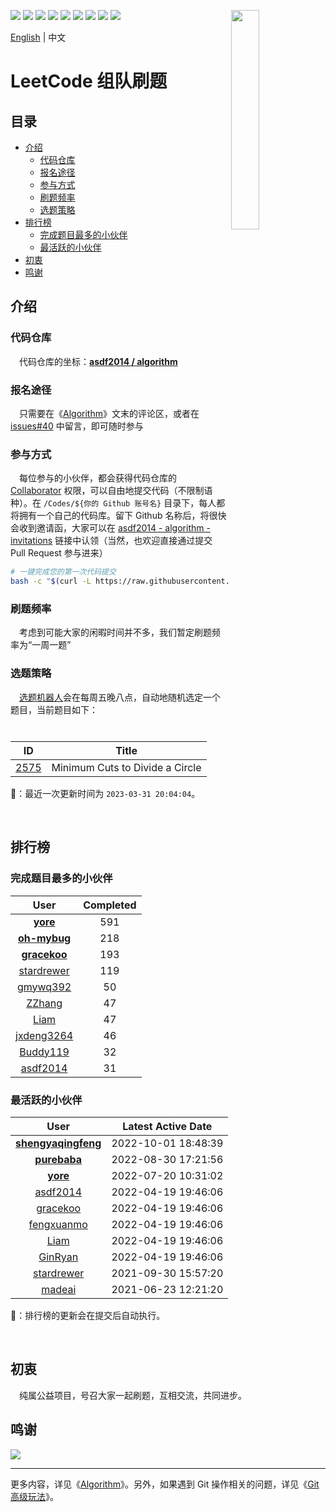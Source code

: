 [<img align="right" width="30%" height="30%" src="https://user-images.githubusercontent.com/8108788/58363706-18c4d080-7edb-11e9-947a-cf7233c8e2cc.png">](https://yuzhouwan.com/)

[![](https://img.shields.io/github/contributors/asdf2014/algorithm)](https://yuzhouwan.com/posts/666/)
[![](https://img.shields.io/github/languages/count/asdf2014/algorithm)](https://yuzhouwan.com/posts/666/)
[![](https://img.shields.io/github/languages/top/asdf2014/algorithm)](https://yuzhouwan.com/posts/666/)
[![](https://goreportcard.com/badge/github.com/asdf2014/algorithm)](https://goreportcard.com/report/github.com/asdf2014/algorithm)
[![](https://img.shields.io/github/license/asdf2014/algorithm)](https://yuzhouwan.com/posts/666/)
[![](https://img.shields.io/badge/-discussions-5EA8FC?logo=livechat)](https://github.com/asdf2014/algorithm/discussions)
[![](https://img.shields.io/badge/-gitter-55B698?logo=gitter)](https://gitter.im/yuzhouwan/community?utm_source=badge&utm_medium=badge&utm_campaign=pr-badge)
[![](https://img.shields.io/badge/QQ%20Group-5366753-blue.svg?style=social&logo=tencent-qq)](https://qm.qq.com/cgi-bin/qm/qr?k=i_HFpjyhq2S_c6RPFOidnu450j6rY7sy&jump_from=webapi&authKey=o9AAM2+uGld4uNpm2RVyXLmEvUKMe7RThgZPA2iuLR575/5NbC4qEE+tPcnGd2bF)
[![](https://img.shields.io/badge/Gitpod-Ready--to--Code-blue?logo=gitpod)](https://gitpod.io/#https://github.com/asdf2014/algorithm)

[English](https://github.com/asdf2014/algorithm/blob/master/README.md) | 中文

# LeetCode 组队刷题

## 目录

* [介绍](#介绍)
  + [代码仓库](#代码仓库)
  + [报名途径](#报名途径)
  + [参与方式](#参与方式)
  + [刷题频率](#刷题频率)
  + [选题策略](#选题策略)
* [排行榜](#排行榜)
  + [完成题目最多的小伙伴](#完成题目最多的小伙伴)
  + [最活跃的小伙伴](#最活跃的小伙伴)
* [初衷](#初衷)
* [鸣谢](#鸣谢)

## 介绍

### 代码仓库

　代码仓库的坐标：**[asdf2014 / algorithm](https://github.com/asdf2014/algorithm)**

### 报名途径

　只需要在《[Algorithm](https://yuzhouwan.com/posts/666/)》文末的评论区，或者在 [issues#40](https://github.com/asdf2014/gitment/issues/40) 中留言，即可随时参与

### 参与方式

　每位参与的小伙伴，都会获得代码仓库的 [Collaborator](https://help.github.com/en/github/setting-up-and-managing-your-github-user-account/permission-levels-for-a-user-account-repository) 权限，可以自由地提交代码（不限制语种）。在 `/Codes/${你的 Github 账号名}` 目录下，每人都将拥有一个自己的代码库。留下 Github 名称后，将很快会收到邀请函，大家可以在 [asdf2014 - algorithm - invitations](https://github.com/asdf2014/algorithm/invitations) 链接中认领（当然，也欢迎直接通过提交 Pull Request 参与进来）

```bash
# 一键完成您的第一次代码提交
bash -c "$(curl -L https://raw.githubusercontent.com/asdf2014/algorithm/master/first_commit.sh)"
```

### 刷题频率

　考虑到可能大家的闲暇时间并不多，我们暂定刷题频率为“一周一题”

### 选题策略

　[选题机器人](https://github.com/asdf2014/algorithm/blob/master/Picker/random_picker.py)会在每周五晚八点，自动地随机选定一个题目，当前题目如下：

| ID | Title |
| :-: | :--: |
| [2575](https://leetcode-cn.com/problems/minimum-cuts-to-divide-a-circle) | Minimum Cuts to Divide a Circle |

🤖：最近一次更新时间为 `2023-03-31 20:04:04`。

<br/>

## 排行榜

### 完成题目最多的小伙伴

| User | Completed |
| :--: | :-------: |
| **[yore](https://github.com/asdf2014/algorithm/tree/master/Codes/yore)** | 591 |
| **[oh-mybug](https://github.com/asdf2014/algorithm/tree/master/Codes/oh-mybug)** | 218 |
| **[gracekoo](https://github.com/asdf2014/algorithm/tree/master/Codes/gracekoo)** | 193 |
| [stardrewer](https://github.com/asdf2014/algorithm/tree/master/Codes/stardrewer) | 119 |
| [gmywq392](https://github.com/asdf2014/algorithm/tree/master/Codes/gmywq392) | 50 |
| [ZZhang](https://github.com/asdf2014/algorithm/tree/master/Codes/ZZhang) | 47 |
| [Liam](https://github.com/asdf2014/algorithm/tree/master/Codes/Liam) | 47 |
| [jxdeng3264](https://github.com/asdf2014/algorithm/tree/master/Codes/jxdeng3264) | 46 |
| [Buddy119](https://github.com/asdf2014/algorithm/tree/master/Codes/Buddy119) | 32 |
| [asdf2014](https://github.com/asdf2014/algorithm/tree/master/Codes/asdf2014) | 31 |

### 最活跃的小伙伴

| User | Latest Active Date |
| :--: | :----------------: |
| **[shengyaqingfeng](https://github.com/asdf2014/algorithm/tree/master/Codes/shengyaqingfeng)** | 2022-10-01 18:48:39 |
| **[purebaba](https://github.com/asdf2014/algorithm/tree/master/Codes/purebaba)** | 2022-08-30 17:21:56 |
| **[yore](https://github.com/asdf2014/algorithm/tree/master/Codes/yore)** | 2022-07-20 10:31:02 |
| [asdf2014](https://github.com/asdf2014/algorithm/tree/master/Codes/asdf2014) | 2022-04-19 19:46:06 |
| [gracekoo](https://github.com/asdf2014/algorithm/tree/master/Codes/gracekoo) | 2022-04-19 19:46:06 |
| [fengxuanmo](https://github.com/asdf2014/algorithm/tree/master/Codes/fengxuanmo) | 2022-04-19 19:46:06 |
| [Liam](https://github.com/asdf2014/algorithm/tree/master/Codes/Liam) | 2022-04-19 19:46:06 |
| [GinRyan](https://github.com/asdf2014/algorithm/tree/master/Codes/GinRyan) | 2022-04-19 19:46:06 |
| [stardrewer](https://github.com/asdf2014/algorithm/tree/master/Codes/stardrewer) | 2021-09-30 15:57:20 |
| [madeai](https://github.com/asdf2014/algorithm/tree/master/Codes/madeai) | 2021-06-23 12:21:20 |

🤖：排行榜的更新会在提交后自动执行。

<br/>

## 初衷

　纯属公益项目，号召大家一起刷题，互相交流，共同进步。

## 鸣谢

[![](https://opencollective.com/algorithm/contributors.svg?width=666)](https://github.com/asdf2014/algorithm/graphs/contributors)

---

更多内容，详见《[Algorithm](https://yuzhouwan.com/posts/666/)》。另外，如果遇到 Git 操作相关的问题，详见《[Git 高级玩法](https://yuzhouwan.com/posts/30041/)》。
